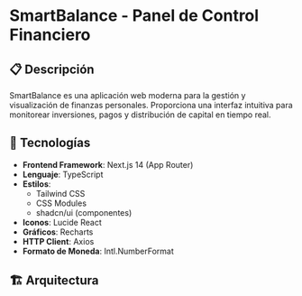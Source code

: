 # SmartBalance - Panel de Control Financiero

## 📋 Descripción

SmartBalance es una aplicación web moderna para la gestión y visualización de finanzas personales. Proporciona una interfaz intuitiva para monitorear inversiones, pagos y distribución de capital en tiempo real.

## 🚀 Tecnologías

- **Frontend Framework**: Next.js 14 (App Router)
- **Lenguaje**: TypeScript
- **Estilos**: 
  - Tailwind CSS
  - CSS Modules
  - shadcn/ui (componentes)
- **Iconos**: Lucide React
- **Gráficos**: Recharts
- **HTTP Client**: Axios
- **Formato de Moneda**: Intl.NumberFormat

## 🏗 Arquitectura